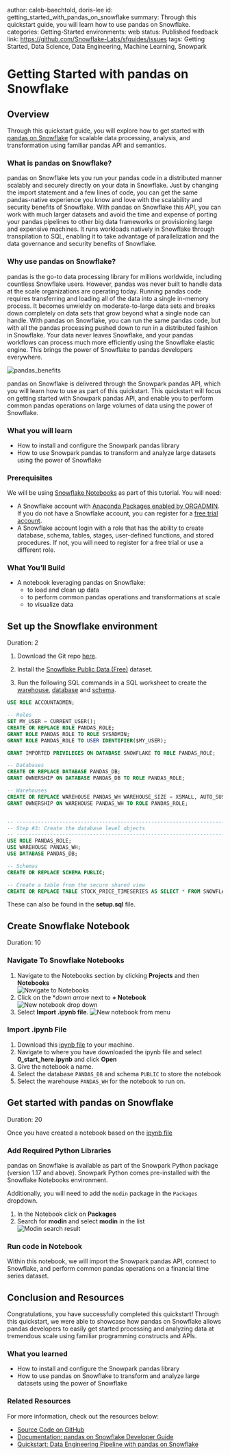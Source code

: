 author: caleb-baechtold, doris-lee
id: getting_started_with_pandas_on_snowflake
summary: Through this quickstart guide, you will learn how to use pandas on Snowflake.
categories: Getting-Started
environments: web
status: Published 
feedback link: https://github.com/Snowflake-Labs/sfguides/issues
tags: Getting Started, Data Science, Data Engineering, Machine Learning, Snowpark

# Getting Started with pandas on Snowflake
<!-- ------------------------ -->
## Overview 

Through this quickstart guide, you will explore how to get started with [pandas on Snowflake](https://docs.snowflake.com/en/developer-guide/snowpark/python/snowpark-pandas) for scalable data processing, analysis, and transformation using familiar pandas API and semantics.

### What is pandas on Snowflake?

pandas on Snowflake lets you run your pandas code in a distributed manner scalably and securely directly on your data in Snowflake. Just by changing the import statement and a few lines of code, you can get the same pandas-native experience you know and love with the scalability and security benefits of Snowflake. With pandas on Snowflake this API, you can work with much larger datasets and avoid the time and expense of porting your pandas pipelines to other big data frameworks or provisioning large and expensive machines. It runs workloads natively in Snowflake through transpilation to SQL, enabling it to take advantage of parallelization and the data governance and security benefits of Snowflake. 

### Why use pandas on Snowflake?
pandas is the go-to data processing library for millions worldwide, including countless Snowflake users. However, pandas was never built to handle data at the scale organizations are operating today. Running pandas code requires transferring and loading all of the data into a single in-memory process. It becomes unwieldy on moderate-to-large data sets and breaks down completely on data sets that grow beyond what a single node can handle. With pandas on Snowflake, you can run the same pandas code, but with all the pandas processing pushed down to run in a distributed fashion in Snowflake. Your data never leaves Snowflake, and your pandas workflows can process much more efficiently using the Snowflake elastic engine. This brings the power of Snowflake to pandas developers everywhere.

![pandas_benefits](./assets/pandas_benefits.png)

pandas on Snowflake is delivered through the Snowpark pandas API, which you will learn how to use as part of this quickstart. This quickstart will focus on getting started with Snowpark pandas API, and enable you to perform common pandas operations on large volumes of data using the power of Snowflake.

### What you will learn 
- How to install and configure the Snowpark pandas library
- How to use Snowpark pandas to transform and analyze large datasets using the power of Snowflake

### Prerequisites
We will be using [Snowflake Notebooks](https://docs.snowflake.com/user-guide/ui-snowsight/notebooks) as part of this tutorial. You will need:
- A Snowflake account with [Anaconda Packages enabled by ORGADMIN](https://docs.snowflake.com/en/developer-guide/udf/python/udf-python-packages.html#using-third-party-packages-from-anaconda). If you do not have a Snowflake account, you can register for a [free trial account](https://signup.snowflake.com/?utm_cta=quickstarts_).
- A Snowflake account login with a role that has the ability to create database, schema, tables, stages, user-defined functions, and stored procedures. If not, you will need to register for a free trial or use a different role.

### What You’ll Build 
- A notebook leveraging pandas on Snowflake:
    - to load and clean up data
    - to perform common pandas operations and transformations at scale
    - to visualize data 

<!-- ------------------------ -->
## Set up the Snowflake environment
Duration: 2

1. Download the Git repo [here](https://github.com/Snowflake-Labs/sfguide-getting-started-with-snowpark-pandas).

2. Install the [Snowflake Public Data (Free)](https://app.snowflake.com/marketplace/listing/GZTSZ290BV255/snowflake-public-data-products-snowflake-public-data-free?search=snowflake%20public%20data%20) dataset. 

3. Run the following SQL commands in a SQL worksheet to create the [warehouse](https://docs.snowflake.com/en/sql-reference/sql/create-warehouse.html), [database](https://docs.snowflake.com/en/sql-reference/sql/create-database.html) and [schema](https://docs.snowflake.com/en/sql-reference/sql/create-schema.html).

```SQL
USE ROLE ACCOUNTADMIN;

-- Roles
SET MY_USER = CURRENT_USER();
CREATE OR REPLACE ROLE PANDAS_ROLE;
GRANT ROLE PANDAS_ROLE TO ROLE SYSADMIN;
GRANT ROLE PANDAS_ROLE TO USER IDENTIFIER($MY_USER);

GRANT IMPORTED PRIVILEGES ON DATABASE SNOWFLAKE TO ROLE PANDAS_ROLE;

-- Databases
CREATE OR REPLACE DATABASE PANDAS_DB;
GRANT OWNERSHIP ON DATABASE PANDAS_DB TO ROLE PANDAS_ROLE;

-- Warehouses
CREATE OR REPLACE WAREHOUSE PANDAS_WH WAREHOUSE_SIZE = XSMALL, AUTO_SUSPEND = 300, AUTO_RESUME= TRUE;
GRANT OWNERSHIP ON WAREHOUSE PANDAS_WH TO ROLE PANDAS_ROLE;


-- ----------------------------------------------------------------------------
-- Step #3: Create the database level objects
-- ----------------------------------------------------------------------------
USE ROLE PANDAS_ROLE;
USE WAREHOUSE PANDAS_WH;
USE DATABASE PANDAS_DB;

-- Schemas
CREATE OR REPLACE SCHEMA PUBLIC;

-- Create a table from the secure shared view
CREATE OR REPLACE TABLE STOCK_PRICE_TIMESERIES AS SELECT * FROM SNOWFLAKE_PUBLIC_DATA_FREE.PUBLIC_DATA_FREE.STOCK_PRICE_TIMESERIES;
```

These can also be found in the **setup.sql** file.

<!-- ------------------------ -->
## Create Snowflake Notebook
Duration: 10

### Navigate To Snowflake Notebooks

1. Navigate to the Notebooks section by clicking **Projects** and then **Notebooks**  
![Navigate to Notebooks](assets/navigate_to_notebooks.png)  
2. Click on the **down arrow* next to **+ Notebook**  
![New notebook drop down](assets/new_notebook_dropdown.png)  
3. Select **Import .ipynb file**.
![New notebook from menu](assets/notebook_from_menu.png)  

### Import .ipynb File
1. Download this [ipynb file](https://github.com/Snowflake-Labs/sfguide-getting-started-with-pandas-on-snowflake/blob/main/notebooks/0_start_here.ipynb) to your machine.
2. Navigate to where you have downloaded the ipynb file and select **0_start_here.ipynb** and click **Open**  
3. Give the notebook a name.
4. Select the database `PANDAS_DB` and schema `PUBLIC` to store the notebook
5. Select the warehouse `PANDAS_WH` for the notebook to run on. 

<!-- ------------------------ -->
## Get started with pandas on Snowflake
Duration: 20

Once you have created a notebook based on the [ipynb file](https://github.com/Snowflake-Labs/sfguide-getting-started-with-pandas-on-snowflake/blob/main/notebooks/0_start_here.ipynb)

### Add Required Python Libraries

pandas on Snowflake is available as part of the Snowpark Python package (version 1.17 and above). 
Snowpark Python comes pre-installed with the Snowflake Notebooks environment. 

Additionally, you will need to add the `modin` package in the `Packages` dropdown.

1. In the Notebook click on **Packages**  
2. Search for **modin** and select **modin** in the list  
![Modin search result](assets/modin_result.png)  

### Run code in Notebook
Within this notebook, we will import the Snowpark pandas API, connect to Snowflake, and perform common pandas operations on a financial time series dataset.

<!-- ------------------------ -->
## Conclusion and Resources
Congratulations, you have successfully completed this quickstart! Through this quickstart, we were able to showcase how pandas on Snowflake allows pandas developers to easily get started processing and analyzing data at tremendous scale using familiar programming constructs and APIs.

### What you learned
- How to install and configure the Snowpark pandas library
- How to use pandas on Snowflake to transform and analyze large datasets using the power of Snowflake

### Related Resources

For more information, check out the resources below:

- [Source Code on GitHub](https://github.com/Snowflake-Labs/sfguide-getting-started-with-snowpark-pandas)
- [Documentation: pandas on Snowflake Developer Guide](https://docs.snowflake.com/developer-guide/snowpark/python/pandas-on-snowflake)
- [Quickstart: Data Engineering Pipeline with pandas on Snowflake](https://quickstarts.snowflake.com/guide/data_engineering_pipelines_with_snowpark_pandas/)
<!-- ------------------------ -->
